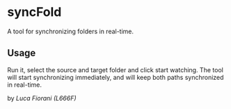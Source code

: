 # syncFold

A tool for synchronizing folders in real-time.

## Usage

Run it, select the source and target folder and click start watching.
The tool will start synchronizing immediately, and will keep both paths synchronized in real-time.

by *Luca Fiorani (L666F)*

